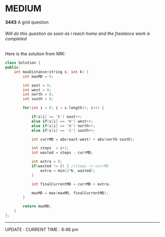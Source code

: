 # MEDIUM 
**3443**
A grid question 
###### Will do this question as soon as i reach home and the freelance work is completed


Here is the solution from MIK:
```cpp
class Solution {
public:
    int maxDistance(string s, int k) {
        int maxMD = 0;

        int east = 0;
        int west = 0;
        int north = 0;
        int south = 0;

        for(int i = 0; i < s.length(); i++) {

            if(s[i] == 'E') east++;
            else if(s[i] == 'W') west++;
            else if(s[i] == 'N') north++;
            else if(s[i] == 'S') south++;

            int currMD = abs(east-west) + abs(north-south);

            int steps  = i+1;
            int wasted = steps - currMD;

            int extra = 0;
            if(wasted != 0) { //steps != currMD
                extra = min(2*k, wasted);
            }

            int finalCurrentMD = currMD + extra;

            maxMD = max(maxMD, finalCurrentMD);
        }

        return maxMD;
    }
};
```


---
UPDATE : CURRENT TIME : 6:46 pm
